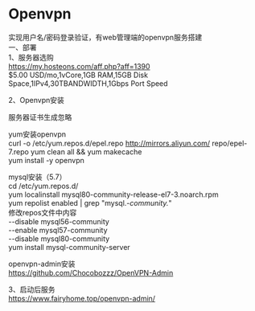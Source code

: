 # Openvpn
实现用户名/密码登录验证，有web管理端的openvpn服务搭建  
一、部署  
1、服务器选购  
https://my.hosteons.com/aff.php?aff=1390  
$5.00 USD/mo,1vCore,1GB RAM,15GB Disk Space,1IPv4,30TBANDWIDTH,1Gbps Port Speed

2、Openvpn安装  

服务器证书生成忽略  

yum安装openvpn  
curl -o /etc/yum.repos.d/epel.repo http://mirrors.aliyun.com/  repo/epel-7.repo yum clean all && yum makecache  
yum install -y openvpn  

mysql安装（5.7）  
cd /etc/yum.repos.d/  
yum localinstall mysql80-community-release-el7-3.noarch.rpm  
yum repolist enabled | grep "mysql.*-community.*"  
修改repos文件中内容  
--disable mysql56-community  
--enable mysql57-community  
--disable mysql80-community  
yum install mysql-community-server  

openvpn-admin安装  
https://github.com/Chocobozzz/OpenVPN-Admin  

3、启动后服务  
https://www.fairyhome.top/openvpn-admin/  
